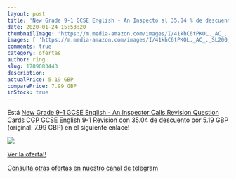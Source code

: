 ```yaml
---
layout: post
title: 'New Grade 9-1 GCSE English - An Inspecto al 35.04 % de descuento'
date: 2020-01-24 15:53:20
thumbnailImage: 'https://m.media-amazon.com/images/I/41khC6tPKOL._AC_._SL200_.jpg'
images: [ 'https://m.media-amazon.com/images/I/41khC6tPKOL._AC_._SL200_.jpg' ]
comments: true
category: ofertas
author: ring
slug: 1789083443
description:
actualPrice: 5.19 GBP
comparePrice: 7.99 GBP
inStock: true
---
```


Está [New Grade 9-1 GCSE English - An Inspector Calls Revision Question Cards  CGP GCSE English 9-1 Revision ](https://www.amazon.com/dp/1789083443/?tag=redken08-20) con 35.04 de descuento por 5.19 GBP (original: 7.99 GBP) en el siguiente enlace!

[![](https://m.media-amazon.com/images/I/41khC6tPKOL._AC_._SL200_.jpg)](https://www.amazon.com/dp/1789083443/?tag=redken08-20)

[Ver la oferta!!](https://www.amazon.com/dp/1789083443/?tag=redken08-20)

[Consulta otras ofertas en nuestro canal de telegram](https://t.me/s/ofertas25)
